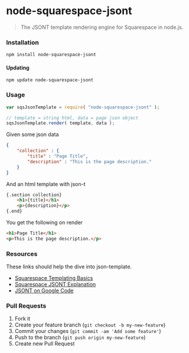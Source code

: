 node-squarespace-jsont
======================

> The JSONT template rendering engine for Squarespace in node.js.


### Installation
```shell
npm install node-squarespace-jsont
```

#### Updating
```shell
npm update node-squarespace-jsont
```



### Usage

```javascript
var sqsJsonTemplate = require( "node-squarespace-jsont" );

// template = string html, data = page json object
sqsJsonTemplate.render( template, data );
```

Given some json data
```json
{
    "collection" : {
        "title" : "Page Title",
        "description" : "This is the page description."
    }
}
```

And an html template with json-t
```html
{.section collection}
    <h1>{title}</h1>
    <p>{description}</p>
{.end}
```

You get the following on render
```html
<h1>Page Title</h1>
<p>This is the page description.</p>
```


### Resources
These links should help the dive into json-template.
- [Squarespace Templating Basics](http://developers.squarespace.com/templating-basics/)
- [Squarespace JSONT Explanation](http://jsont.squarespace.com/)
- [JSONT on Google Code](https://code.google.com/p/json-template/)



### Pull Requests
1. Fork it
2. Create your feature branch (`git checkout -b my-new-feature`)
3. Commit your changes (`git commit -am 'Add some feature'`)
4. Push to the branch (`git push origin my-new-feature`)
5. Create new Pull Request
